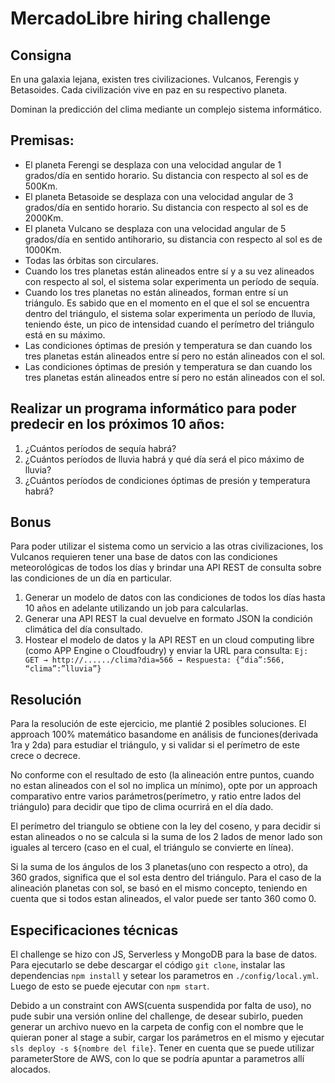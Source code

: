 # MercadoLibre hiring challenge

## Consigna 

En una galaxia lejana, existen tres civilizaciones. Vulcanos, Ferengis y Betasoides. Cada civilización vive en paz en su respectivo planeta.

Dominan la predicción del clima mediante un complejo sistema informático.

## Premisas:

  - El planeta Ferengi se desplaza con una velocidad angular de 1 grados/día en sentido horario. Su distancia con respecto al sol es de 500Km.
  - El planeta Betasoide se desplaza con una velocidad angular de 3 grados/día en sentido horario. Su distancia con respecto al sol es de 2000Km.
  - El planeta Vulcano se desplaza con una velocidad angular de 5 grados/día en sentido anti­horario, su distancia con respecto al sol es de 1000Km.
  - Todas las órbitas son circulares.
  - Cuando los tres planetas están alineados entre sí y a su vez alineados con respecto al sol, el sistema solar experimenta un período de sequía.
  - Cuando los tres planetas no están alineados, forman entre sí un triángulo. Es sabido que en el momento en el que el sol se encuentra dentro del triángulo, el sistema solar experimenta un período de lluvia, teniendo éste, un pico de intensidad cuando el perímetro del triángulo está en su máximo.
  - Las condiciones óptimas de presión y temperatura se dan cuando los tres planetas están alineados entre sí pero no están alineados con el sol.
  - Las condiciones óptimas de presión y temperatura se dan cuando los tres planetas están alineados entre sí pero no están alineados con el sol.

## Realizar un programa informático para poder predecir en los próximos 10 años:
  1. ¿Cuántos períodos de sequía habrá?
  2. ¿Cuántos períodos de lluvia habrá y qué día será el pico máximo de lluvia?
  3. ¿Cuántos períodos de condiciones óptimas de presión y temperatura habrá?
  
## Bonus

Para poder utilizar el sistema como un servicio a las otras civilizaciones, los Vulcanos requieren tener una base de datos con las condiciones meteorológicas de todos los días y brindar una API REST de consulta sobre las condiciones de un día en particular.

  1. Generar un modelo de datos con las condiciones de todos los días hasta 10 años en adelante utilizando un job para calcularlas.
  2. Generar una API REST la cual devuelve en formato JSON la condición climática del día consultado.
  3. Hostear el modelo de datos y la API REST en un cloud computing libre (como APP Engine o Cloudfoudry) y enviar la URL para consulta: `Ej: GET → http://....../clima?dia=566 → Respuesta: {“dia”:566, “clima”:”lluvia”}`

## Resolución

Para la resolución de este ejercicio, me plantié 2 posibles soluciones. El approach 100% matemático basandome en análisis de funciones(derivada 1ra y 2da) para estudiar el triángulo, y si validar si el perímetro de este crece o decrece.

No conforme con el resultado de esto (la alineación entre puntos, cuando no estan alineados con el sol no implica un mínimo), opte por un approach comparativo entre varios parámetros(perímetro, y ratio entre lados del triángulo) para decidir que tipo de clima ocurrirá en el día dado.

El perímetro del triangulo se obtiene con la ley del coseno, y para decidir si estan alineados o no se calcula si la suma de los 2 lados de menor lado son iguales al tercero (caso en el cual, el triángulo se convierte en línea).

Si la suma de los ángulos de los 3 planetas(uno con respecto a otro), da 360 grados, significa que el sol esta dentro del triángulo. Para el caso de la alineación planetas con sol, se basó en el mismo concepto, teniendo en cuenta que si todos estan alineados, el valor puede ser tanto 360 como 0.

## Especificaciones técnicas

El challenge se hizo con JS, Serverless y MongoDB para la base de datos. Para ejecutarlo se debe descargar el código `git clone`, instalar las dependencias `npm install` y setear los parametros en `./config/local.yml`. Luego de esto se puede ejecutar con `npm start`.

Debido a un constraint con AWS(cuenta suspendida por falta de uso), no pude subir una versión online del challenge, de desear subirlo, pueden generar un archivo nuevo en la carpeta de config con el nombre que le quieran poner al stage a subir, cargar los parámetros en el mismo y ejecutar `sls deploy -s ${nombre del file}`. Tener en cuenta que se puede utilizar parameterStore de AWS, con lo que se podría apuntar a parametros allí alocados.

